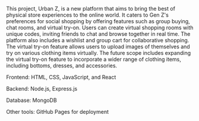 This project, Urban Z, is a new platform that aims to bring the best of physical store experiences to the online world. It caters to Gen Z's preferences for social shopping by offering features such as group buying, chat rooms, and virtual try-on. Users can create virtual shopping rooms with unique codes, inviting friends to chat and browse together in real time. The platform also includes a wishlist and group cart for collaborative shopping. The virtual try-on feature allows users to upload images of themselves and try on various clothing items virtually. The future scope includes expanding the virtual try-on feature to incorporate a wider range of clothing items, including bottoms, dresses, and accessories.

Frontend: HTML, CSS, JavaScript, and React

Backend: Node.js, Express.js

Database: MongoDB

Other tools: GitHub Pages for deployment
